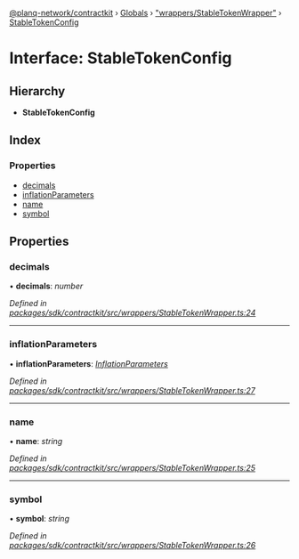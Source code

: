 [@planq-network/contractkit](../README.md) › [Globals](../globals.md) › ["wrappers/StableTokenWrapper"](../modules/_wrappers_stabletokenwrapper_.md) › [StableTokenConfig](_wrappers_stabletokenwrapper_.stabletokenconfig.md)

# Interface: StableTokenConfig

## Hierarchy

* **StableTokenConfig**

## Index

### Properties

* [decimals](_wrappers_stabletokenwrapper_.stabletokenconfig.md#decimals)
* [inflationParameters](_wrappers_stabletokenwrapper_.stabletokenconfig.md#inflationparameters)
* [name](_wrappers_stabletokenwrapper_.stabletokenconfig.md#name)
* [symbol](_wrappers_stabletokenwrapper_.stabletokenconfig.md#symbol)

## Properties

###  decimals

• **decimals**: *number*

*Defined in [packages/sdk/contractkit/src/wrappers/StableTokenWrapper.ts:24](https://github.com/planq-network/planq-sdk/blob/master/packages/sdk/contractkit/src/wrappers/StableTokenWrapper.ts#L24)*

___

###  inflationParameters

• **inflationParameters**: *[InflationParameters](_wrappers_stabletokenwrapper_.inflationparameters.md)*

*Defined in [packages/sdk/contractkit/src/wrappers/StableTokenWrapper.ts:27](https://github.com/planq-network/planq-sdk/blob/master/packages/sdk/contractkit/src/wrappers/StableTokenWrapper.ts#L27)*

___

###  name

• **name**: *string*

*Defined in [packages/sdk/contractkit/src/wrappers/StableTokenWrapper.ts:25](https://github.com/planq-network/planq-sdk/blob/master/packages/sdk/contractkit/src/wrappers/StableTokenWrapper.ts#L25)*

___

###  symbol

• **symbol**: *string*

*Defined in [packages/sdk/contractkit/src/wrappers/StableTokenWrapper.ts:26](https://github.com/planq-network/planq-sdk/blob/master/packages/sdk/contractkit/src/wrappers/StableTokenWrapper.ts#L26)*
